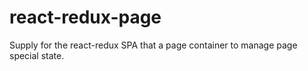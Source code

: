 # react-redux-page
Supply for the react-redux SPA that a page container to manage page special state.
